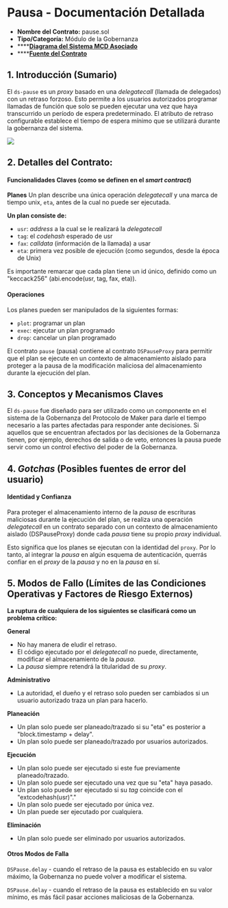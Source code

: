 # Pausa - Documentación Detallada

* **Nombre del Contrato:** pause.sol
* **Tipo/Categoría:** Módulo de la Gobernanza
* ****[**Diagrama del Sistema MCD Asociado**](https://github.com/makerdao/dss/wiki#system-architecture)
* ****[**Fuente del Contrato**](https://github.com/dapphub/ds-pause/blob/master/src/pause.sol)

## 1. Introducción (Sumario)

El `ds-pause` es un _proxy_ basado en una _delegatecall_ (llamada de delegados) con un retraso forzoso. Esto permite a los usuarios autorizados programar llamadas de función que solo se pueden ejecutar una vez que haya transcurrido un período de espera predeterminado. El atributo de retraso configurable establece el tiempo de espera mínimo que se utilizará durante la gobernanza del sistema.

![](https://i.imgur.com/cJ2NslE.png)

## 2. Detalles del Contrato:

#### Funcionalidades Claves (como se definen en el _smart contract_)

**Planes** Un plan describe una única operación _delegatecall_ y una marca de tiempo unix, `eta`, antes de la cual no puede ser ejecutada.

**Un plan consiste de:**

* `usr`: _address_ a la cual se le realizará la _delegatecall_
* `tag`: el _codehash_ esperado de usr
* `fax`: _calldata_ (información de la llamada) a usar
* `eta`: primera vez posible de ejecución (como segundos, desde la época de Unix)

Es importante remarcar que cada plan tiene un id único, definido como un "keccack256" (abi.encode(usr, tag, fax, eta)).

#### **Operaciones**

Los planes pueden ser manipulados de la siguientes formas:

* `plot`: programar un plan
* `exec`: ejecutar un plan programado
* `drop`: cancelar un plan programado

El contrato `pause` (pausa) contiene al contrato `DSPauseProxy` para permitir que el plan se ejecute en un contexto de almacenamiento aislado para proteger a la pausa de la modificación maliciosa del almacenamiento durante la ejecución del plan.

## 3. Conceptos y Mecanismos Claves

El `ds-pause` fue diseñado para ser utilizado como un componente en el sistema de la Gobernanza del Protocolo de Maker para darle el tiempo necesario a las partes afectadas para responder ante decisiones. Si aquellos que se encuentran afectados por las decisiones de la Gobernanza tienen, por ejemplo, derechos de salida o de veto, entonces la pausa puede servir como un control efectivo del poder de la Gobernanza.

## 4. _Gotchas_ (Posibles fuentes de error del usuario)

#### **Identidad y Confianza**

Para proteger el almacenamiento interno de la *pausa* de escrituras maliciosas durante la ejecución del plan, se realiza una operación _delegatecall_ en un contrato separado con un contexto de almacenamiento aislado (DSPauseProxy) donde cada *pausa* tiene su propio _proxy_ individual.

Esto significa que los planes se ejecutan con la identidad del `proxy`. Por lo tanto, al integrar la *pausa* en algún esquema de autenticación, querrás confiar en el _proxy_ de la *pausa* y no en la *pausa* en sí.

## 5. Modos de Fallo (Límites de las Condiciones Operativas y Factores de Riesgo Externos)

**La ruptura de cualquiera de los siguientes se clasificará como un problema crítico:**

**General**

* No hay manera de eludir el retraso.
* El código ejecutado por el _delegatecall_ no puede, directamente, modificar el almacenamiento de la *pausa*.
* La *pausa* siempre retendrá la titularidad de su _proxy_.

**Administrativo**

* La autoridad, el dueño y el retraso solo pueden ser cambiados si un usuario autorizado traza un plan para hacerlo.

**Planeación**

* Un plan solo puede ser planeado/trazado si su "eta" es posterior a "block.timestamp + delay".
* Un plan solo puede ser planeado/trazado por usuarios autorizados.

**Ejecución**

* Un plan solo puede ser ejecutado si este fue previamente planeado/trazado. 
* Un plan solo puede ser ejecutado una vez que su "eta" haya pasado.
* Un plan solo puede ser ejecutado si su _tag_ coincide con el "extcodehash(usr)"."
* Un plan solo puede ser ejecutado por única vez.
* Un plan puede ser ejecutado por cualquiera.

**Eliminación**

* Un plan solo puede ser eliminado por usuarios autorizados.

#### Otros Modos de Falla

`DSPause.delay` - cuando el retraso de la pausa es establecido en su valor máximo, la Gobernanza no puede volver a modificar el sistema.

`DSPause.delay` - cuando el retraso de la pausa es establecido en su valor mínimo, es más fácil pasar acciones maliciosas de la Gobernanza.
